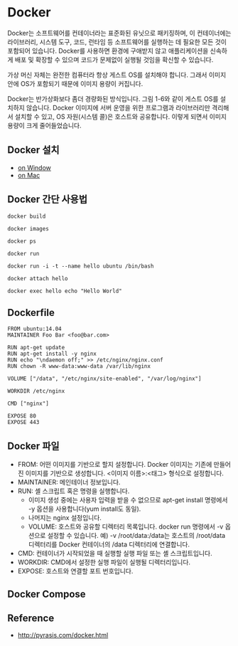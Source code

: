 # Docker

Docker는 소프트웨어를 컨테이너라는 표준화된 유닛으로 패키징하며, 이 컨테이너에는 라이브러리, 시스템 도구, 코드, 런타임 등 소프트웨어를 실행하는 데 필요한 모든 것이 포함되어 있습니다. Docker를 사용하면 환경에 구애받지 않고 애플리케이션을 신속하게 배포 및 확장할 수 있으며 코드가 문제없이 실행될 것임을 확신할 수 있습니다.

가상 머신 자체는 완전한 컴퓨터라 항상 게스트 OS를 설치해야 합니다. 그래서 이미지 안에 OS가 포함되기 때문에 이미지 용량이 커집니다.

Docker는 반가상화보다 좀더 경량화된 방식입니다. 그림 1-6와 같이 게스트 OS를 설치하지 않습니다. Docker 이미지에 서버 운영을 위한 프로그램과 라이브러리만 격리해서 설치할 수 있고, OS 자원(시스템 콜)은 호스트와 공유합니다. 이렇게 되면서 이미지 용량이 크게 줄어들었습니다.

## Docker 설치

- [on Window](https://docs.docker.com/docker-for-windows/install/)
- [on Mac](https://docs.docker.com/docker-for-mac/install/)

## Docker 간단 사용법

```
docker build

docker images

docker ps

docker run

docker run -i -t --name hello ubuntu /bin/bash

docker attach hello

docker exec hello echo "Hello World"
```

## Dockerfile

```
FROM ubuntu:14.04
MAINTAINER Foo Bar <foo@bar.com>

RUN apt-get update
RUN apt-get install -y nginx
RUN echo "\ndaemon off;" >> /etc/nginx/nginx.conf
RUN chown -R www-data:www-data /var/lib/nginx

VOLUME ["/data", "/etc/nginx/site-enabled", "/var/log/nginx"]

WORKDIR /etc/nginx

CMD ["nginx"]

EXPOSE 80
EXPOSE 443
```

## Docker 파일

- FROM: 어떤 이미지를 기반으로 할지 설정합니다. Docker 이미지는 기존에 만들어진 이미지를 기반으로 생성합니다. <이미지 이름>:<태그> 형식으로 설정합니다.
- MAINTAINER: 메인테이너 정보입니다.
- RUN: 셸 스크립트 혹은 명령을 실행합니다.
    - 이미지 생성 중에는 사용자 입력을 받을 수 없으므로 apt-get install 명령에서 -y 옵션을 사용합니다(yum install도 동일).
    - 나머지는 nginx 설정입니다.
    - VOLUME: 호스트와 공유할 디렉터리 목록입니다. docker run 명령에서 -v 옵션으로 설정할 수 있습니다. 예) -v /root/data:/data는 호스트의 /root/data 디렉터리를 Docker 컨테이너의 /data 디렉터리에 연결합니다.
- CMD: 컨테이너가 시작되었을 때 실행할 실행 파일 또는 셸 스크립트입니다.
- WORKDIR: CMD에서 설정한 실행 파일이 실행될 디렉터리입니다.
- EXPOSE: 호스트와 연결할 포트 번호입니다.

## Docker Compose

## Reference
- http://pyrasis.com/docker.html